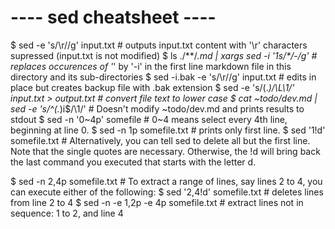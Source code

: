 ---- sed cheatsheet ----
========================


$ sed -e 's/\r//g' input.txt                     # outputs input.txt  content with '\r' characters supressed (input.txt is not modified)
$ ls ./**/*.md | xargs sed -i '1s/\*/-/g'        # replaces occurences of '*' by '-i' in the first line markdown file in this directory and its sub-directories
$ sed -i.bak -e 's/\r//g' input.txt              # edits in place but creates backup file with .bak extension
$ sed -e 's/\(.*\)/\L\1/' input.txt > output.txt # convert file text to lower case
$ cat ~todo/dev.md | sed -e 's/^\(.*\)i$/\1/'    # Doesn't modify ~todo/dev.md and prints results to stdout
$ sed -n '0~4p' somefile                         # 0~4 means select every 4th line, beginning at line 0.
$ sed -n 1p somefile.txt                         # prints only first line.
$ sed '1!d' somefile.txt                         # Alternatively, you can tell sed to delete all but the first line. Note that the single quotes are necessary. Otherwise, the !d will bring
                                                   back the last command you executed that starts with the letter d.

$ sed -n 2,4p somefile.txt                       # To extract a range of lines, say lines 2 to 4, you can execute either of the following:
$ sed '2,4!d' somefile.txt                       # deletes lines from line 2 to 4
$ sed -n -e 1,2p -e 4p somefile.txt              # extract lines not in sequence: 1 to 2, and line 4

